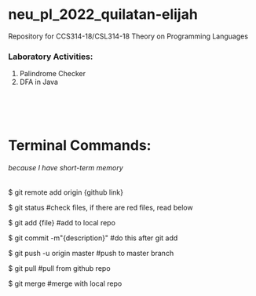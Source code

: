 # neu_pl_2022_quilatan-elijah
Repository for CCS314-18/CSL314-18 Theory on Programming Languages 

<h3>Laboratory Activities:</h3>

1. Palindrome Checker
2. DFA in Java


<br><br><br>


<h1>Terminal Commands:</h1> 

<h6>because I have short-term memory</h6>

$ git remote add origin {github link} 

$ git status		#check files, if there are red files, read below

$ git add {file} 	#add to local repo

$ git commit -m"{description}" 	#do this after git add

$ git push -u origin master #push to master branch

$ git pull #pull from github repo

$ git merge #merge with local repo
